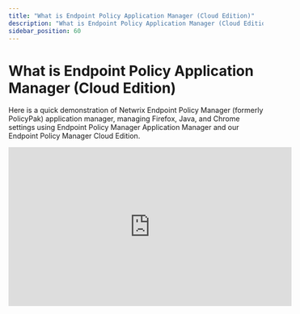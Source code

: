 ```yaml
---
title: "What is Endpoint Policy Application Manager (Cloud Edition)"
description: "What is Endpoint Policy Application Manager (Cloud Edition)"
sidebar_position: 60
---
```

# What is Endpoint Policy Application Manager (Cloud Edition)

Here is a quick demonstration of Netwrix Endpoint Policy Manager (formerly PolicyPak) application
manager, managing Firefox, Java, and Chrome settings using Endpoint Policy Manager Application
Manager and our Endpoint Policy Manager Cloud Edition.

<iframe width="560" height="315" src="https://www.youtube.com/embed/gMcplbZc9iY" title="Endpoint Policy Manager Cloud: Deploy Application Settings Over The Internet" frameborder="0" allow="accelerometer; autoplay; clipboard-write; encrypted-media; gyroscope; picture-in-picture; web-share" referrerpolicy="strict-origin-when-cross-origin" allowfullscreen="1"></iframe>
